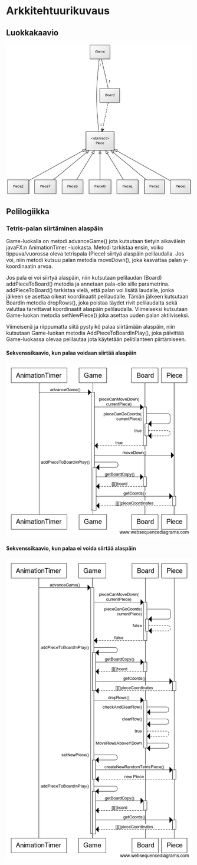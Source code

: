 # Arkkitehtuurikuvaus
## Luokkakaavio
![Luokkakaavio](https://raw.githubusercontent.com/kordaniel/ot-harjoitustyo/master/dokumentaatio/kuvat/tetris_luokkakaavio.jpg)

## Pelilogiikka
### Tetris-palan siirtäminen alaspäin
Game-luokalla on metodi advanceGame() jota kutsutaan tietyin aikavälein javaFX:n AnimationTimer -luokasta. Metodi tarkistaa ensin, voiko tippuva/vuorossa oleva tetrispala (Piece) siirtyä alaspäin pelilaudalla. Jos voi, niin metodi kutsuu palan metodia moveDown(), joka kasvattaa palan y-koordinaatin arvoa.  

Jos pala ei voi siirtyä alaspäin, niin kutsutaan pelilaudan (Board) addPieceToBoard() metodia ja annetaan pala-olio sille parametrina. addPieceToBoard() tarkistaa vielä, että palan voi lisätä laudalle, jonka jälkeen se asettaa oikeat koordinaatit pelilaudalle. Tämän jälkeen kutsutaan Boardin metodia dropRows(), joka poistaa täydet rivit pelilaudalta sekä valuttaa tarvittavat koordinaatit alaspäin pelilaudalla. Viimeiseksi kutsutaan Game-luokan metodia setNewPiece() joka asettaa uuden palan aktiiviseksi.

Viimeisenä ja riippumatta siitä pystyikö palaa siirtämään alaspäin, niin kutsutaan Game-luokan metodia AddPieceToBoardInPlay(), joka päivittää Game-luokassa olevaa pelilautaa jota käytetään pelitilanteen piirtämiseen.

#### Sekvenssikaavio, kun palaa voidaan siirtää alaspäin
![Luokkakaavio](https://raw.githubusercontent.com/kordaniel/ot-harjoitustyo/master/dokumentaatio/kuvat/advanceGame.png)
#### Sekvenssikaavio, kun palaa ei voida siirtää alaspäin
![Luokkakaavio](https://raw.githubusercontent.com/kordaniel/ot-harjoitustyo/master/dokumentaatio/kuvat/advanceGame2.png)
